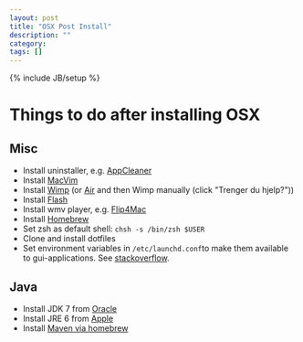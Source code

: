 ```yaml
---
layout: post
title: "OSX Post Install"
description: ""
category: 
tags: []
---
```

{% include JB/setup %}

Things to do after installing OSX
=================================

Misc
----

 - Install uninstaller, e.g. [AppCleaner](http://www.freemacsoft.net/appcleaner/)
 - Install [MacVim](https://github.com/b4winckler/macvim/releases)
 - Install [Wimp](https://wimp.no/wweb/about/pc_mac/)
    (or [Air](http://get.adobe.com/air/)
    and then Wimp manually (click "Trenger du hjelp?"))
 - Install [Flash](http://get.adobe.com/flashplayer/)
 - Install wmv player, e.g. [Flip4Mac](http://www.telestream.net/flip4mac/)
 - Install [Homebrew](http://brew.sh/)
 - Set zsh as default shell: `chsh -s /bin/zsh $USER`
 - Clone and install dotfiles
 - Set environment variables in `/etc/launchd.conf`to make them available to gui-applications.
    See [stackoverflow](http://stackoverflow.com/a/588442).

Java
----

 - Install JDK 7 from [Oracle](http://www.oracle.com/technetwork/java/javase/downloads/index.html)
 - Install JRE 6 from [Apple](http://support.apple.com/kb/dl1572)
 - Install [Maven via homebrew](http://stackoverflow.com/a/19564500)

